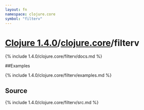 ```yaml
---
layout: fn
namespace: clojure.core
symbol: "filterv"
---
```


# [Clojure 1.4.0](../../)/[clojure.core](../)/filterv

{% include 1.4.0/clojure.core/filterv/docs.md %}

##Examples

{% include 1.4.0/clojure.core/filterv/examples.md %}
## Source
{% include 1.4.0/clojure.core/filterv/src.md %}

